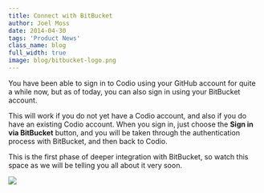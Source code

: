 ```yaml
---
title: Connect with BitBucket
author: Joel Moss
date: 2014-04-30
tags: 'Product News'
class_name: blog
full_width: true
image: blog/bitbucket-logo.png
---
```


You have been able to sign in to Codio using your GitHub account for quite a while now, but as of today, you can also sign in using your BitBucket account.

This will work if you do not yet have a Codio account, and also if you do have an existing Codio account. When you sign in, just choose the **Sign in via BitBucket** button, and you will be taken through the authentication process with BitBucket, and then back to Codio.

This is the first phase of deeper integration with BitBucket, so watch this space as we will be telling you all about it very soon.

![](blog/bitbucket.png)